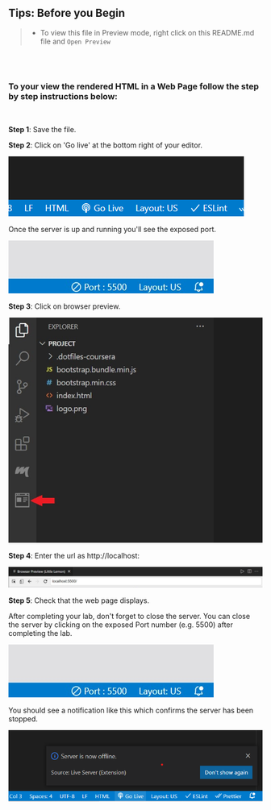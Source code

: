  ## **Tips: Before you Begin**
> - To view this file in Preview mode, right click on this README.md file and `Open Preview`

<br>
<br>

### To your view the rendered HTML in a Web Page follow the step by step instructions below:
<br>

**Step 1**: Save the file.

**Step 2**: Click on 'Go live' at the bottom right of your editor.

![Go live](Images/picture1.png)


Once the server is up and running you'll see the exposed port.

![Exposed port](Images/picture2.jpeg)

**Step 3**: Click on browser preview.

![browser preview](Images/picture3.jpg)


**Step 4**: Enter the url as http://localhost:<exposed port>  

![Enter the URL](Images/picture4.jpeg)


**Step 5**: Check that the web page displays.

After completing your lab, don't forget to close the server. You can close the server by clicking on the exposed Port number (e.g. 5500) after completing the lab.

![Exposed port](Images/picture2.jpeg)

You should see a notification like this which confirms the server has been stopped.

![Notification](Images/picture5.png)

